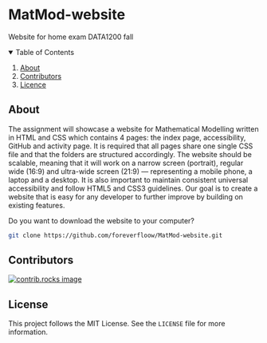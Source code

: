 # MatMod-website
Website for home exam DATA1200 fall

<!-- TABLE OF CONTENTS -->

<details open>
  <summary>Table of Contents</summary>
  <ol>
    <li>
      <a href="#about">About</a>
    </li>
    <li>
      <a href="#contributors">Contributors</a>
    </li>
    <li>
      <a href="#licence">Licence</a>
    </li>
  </ol>
</details>

## About
The assignment will showcase a website for Mathematical Modelling written in HTML and CSS which contains 4 pages: the index page, accessibility, GitHub and activity page. It is required that all pages share one single CSS file and that the folders are structured accordingly. The website should be scalable, meaning that it will work on a narrow screen (portrait), regular wide (16:9) and
ultra-wide screen (21:9) — representing a mobile phone, a laptop and a desktop. It is also important to maintain consistent universal accessibility and follow HTML5 and CSS3 guidelines. Our goal is to create a website that is easy for any developer to further improve by building on existing features. 

Do you want to download the website to your computer?
   ```sh
   git clone https://github.com/foreverfloow/MatMod-website.git
   ```

## Contributors
<a href="https://github.com/foreverfloow/MatMod-website/graphs/contributors">
  <img src="https://contrib.rocks/image?repo=foreverfloow/MatMod-website" alt="contrib.rocks image" />
</a>

## License
This project follows the MIT License. See the `LICENSE` file for more information.


